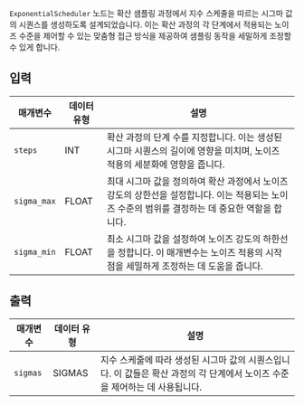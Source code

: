 ``ExponentialScheduler`` 노드는 확산 샘플링 과정에서 지수 스케줄을 따르는 시그마 값의 시퀀스를 생성하도록 설계되었습니다. 이는 확산 과정의 각 단계에서 적용되는 노이즈 수준을 제어할 수 있는 맞춤형 접근 방식을 제공하여 샘플링 동작을 세밀하게 조정할 수 있게 합니다.

## 입력

| 매개변수    | 데이터 유형 | 설명                                                                                                                                            |
| ----------- | ----------- | ----------------------------------------------------------------------------------------------------------------------------------------------- |
| `steps`     | INT         | 확산 과정의 단계 수를 지정합니다. 이는 생성된 시그마 시퀀스의 길이에 영향을 미치며, 노이즈 적용의 세분화에 영향을 줍니다.                       |
| `sigma_max` | FLOAT       | 최대 시그마 값을 정의하여 확산 과정에서 노이즈 강도의 상한선을 설정합니다. 이는 적용되는 노이즈 수준의 범위를 결정하는 데 중요한 역할을 합니다. |
| `sigma_min` | FLOAT       | 최소 시그마 값을 설정하여 노이즈 강도의 하한선을 정합니다. 이 매개변수는 노이즈 적용의 시작점을 세밀하게 조정하는 데 도움을 줍니다.             |

## 출력

| 매개변수 | 데이터 유형 | 설명                                                                                                                        |
| -------- | ----------- | --------------------------------------------------------------------------------------------------------------------------- |
| `sigmas` | SIGMAS      | 지수 스케줄에 따라 생성된 시그마 값의 시퀀스입니다. 이 값들은 확산 과정의 각 단계에서 노이즈 수준을 제어하는 데 사용됩니다. | N |
